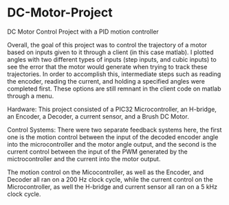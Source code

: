# DC-Motor-Project
DC Motor Control Project with a PID motion controller

Overall, the goal of this project was to control the trajectory of a motor based on inputs given to it through a client (in this case matlab). I plotted angles with two different types of inputs (step inputs, and cubic inputs) to see the error that the motor would generate when trying to track these trajectories. In order to accomplish this, intermediate steps such as reading the encoder, reading the current, and holding a specified angles were completed first. These options are still remnant in the client code on matlab through a menu.

Hardware:
This project consisted of a PIC32 Microcontroller, an H-bridge, an Encoder, a Decoder, a current sensor, and a Brush DC Motor. 

Control Systems:
There were two separate feedback systems here, the first one is the motion control between the input of the decoded encoder angle into the microcontroller and the motor angle output, and the second is the current control between the input of the PWM generated by the mictrocontroller and the current into the motor output.

The motion control on the Micocontroller, as well as the Encoder, and Decoder all ran on a 200 Hz clock cycle, while the current control on the Microcontroller, as well the H-bridge and current sensor all ran on a 5 kHz clock cycle. 

